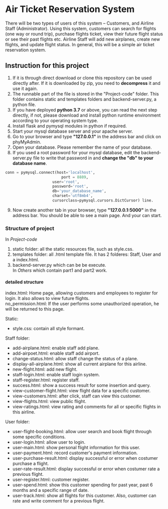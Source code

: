 # Air Ticket Reservation System

There will be two types of
users of this system – Customers, and Airline Staff (Administrator). Using this system, customers can
search for flights (one way or round trip), purchase flights ticket, view their future flight status or see
their past flights etc. Airline Staff will add new airplanes, create new flights, and update flight status. In
general, this will be a simple air ticket reservation system. 

## Instruction for this project
1. If it is through direct download or clone this repository can be used directly after. If it is downloaded by zip, you need to **decompress** it and use it again.   
2. The runnable part of the file is stored in the "Project-code" folder. This folder contains static and templates folders and backend-server.py, a python file.   
3. If you have deployed **python 3.7** or above, you can read the next step directly, if not, please download and install python runtime environment according to your operating system type. 
5. Install flask and pymysql modules in python if required.   
6. Start your mysql database server and your apache server.   
7. Go to your browser and type **"127.0.0.1"** in the address bar and click on phyMyAdmin.   
8. Open your database. Please remember the name of your database. 
9. If you used a root password for your mysql database, edit the backend-server.py file to
  write that password in and **change the "db" to your database name**.
  ```python
  conn = pymysql.connect(host='localhost',
		                   port = 8889,
                       user='root',
                       password='root',
                       db='your_database_name',
                       charset='utf8mb4',
                       cursorclass=pymysql.cursors.DictCursor) line.
 ```   
9. Now create another tab in your browser, type **"127.0.0.1:5000"** in the address bar.
You should be able to see a main page. And your can start.   

### Structure of project
In *Project-code*
1. static folder: all the static resources file, such as style.css.  
2. templates folder: all .html template file. It has 2 folderes: Staff, User and a index.html.  
3. backend-server.py which can be be execute.    
In *Others* which contain part1 and part2 work.

#### detailed structure
index.html: Home page, allowing customers and employees to register for login. It also allows to view future flights.   
no_permission.html: If the user performs some unauthorized operation, he will be returned to this page.  

Static:
- style.css: contain all style formant.    

Staff folder:    
- add-airplane.html: enable staff add plane.    
- add-airpoet.html: enable staff add airport.     
- change-status.html: allow staff change the status of a plane.    
- display-all-airplane.html: show all current airplane for this airline.   
- new-flight.html: add new flight.   
- staff-login.html: enable staff login system.        
- staff-register.html: register staff.   
- success.html: show a success result for some insertion and query.  
- view-customer-flight.html: view flight data for a specific customer.  
- view-customers.html: after click, staff can view this customer.  
- view-flights.html: view public flight.  
- view-ratings.html: view rating and comments for all or specific flights in this airline.  
     
User folder:    
- user-flight-booking.html: allow user search and book flight through some specific conditions.   
- user-login.html: allow user to login.   
- user-main.html: show personal flight information for this user.   
- user-payment.html: record customer's payment information.   
- user-purchase-result.html: display successful or error when costumer purchase a flight.    
- user-rate-result.html: display successful or error when costumer rate a previous flight.    
- user-register.html: customer register.    
- user-spend.html: show this customer spending for past year, past 6 months and a specific range of date.   
- user-track.html: show all flights for this customer. Also, customer can rate and write comment for a previous flight.  
